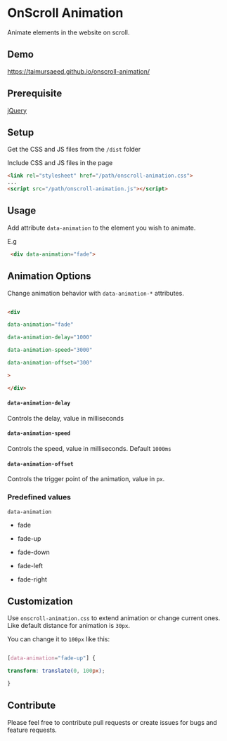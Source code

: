 # OnScroll Animation

  

Animate elements in the website on scroll.

  

## Demo

https://taimursaeed.github.io/onscroll-animation/

  

## Prerequisite

[jQuery](https://jquery.com/)

  

## Setup

Get the CSS and JS files from the `/dist` folder

  

Include CSS and JS files in the page

  

```html
<link rel="stylesheet" href="/path/onscroll-animation.css">
...
<script src="/path/onscroll-animation.js"></script>
```

  



  

## Usage

Add attribute `data-animation` to the element you wish to animate.

  

E.g
```html
 <div data-animation="fade">
 ```

  

## Animation Options

  

Change animation behavior with `data-animation-*` attributes.

```html

<div

data-animation="fade"

data-animation-delay="1000"

data-animation-speed="3000"

data-animation-offset="300"

>

</div>

```

#### `data-animation-delay`

Controls the delay, value in milliseconds

#### `data-animation-speed`

Controls the speed, value in milliseconds. Default `1000ms`

#### `data-animation-offset`

Controls the trigger point of the animation, value in `px`.

  

### Predefined values

`data-animation`

- fade

- fade-up

- fade-down

- fade-left

- fade-right

  

## Customization

Use `onscroll-animation.css` to extend animation or change current ones. Like default distance for animation is `30px`.

You can change it to `100px` like this:

```css

[data-animation="fade-up"] {

transform: translate(0, 100px);

}

```

  
  

## Contribute

  

Please feel free to contribute pull requests or create issues for bugs and feature requests.
